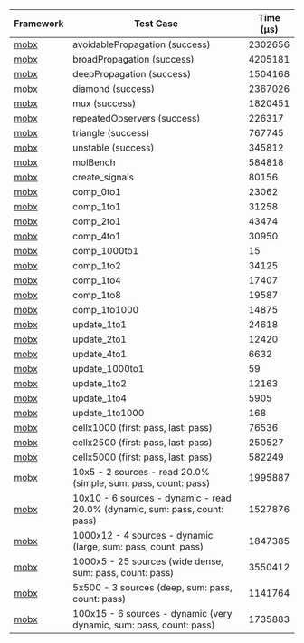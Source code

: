| Framework | Test Case | Time (μs) |
| --- | --- | --- |
| [mobx](https://github.com/mobxjs/mobx.dart) | avoidablePropagation (success) | 2302656 |
| [mobx](https://github.com/mobxjs/mobx.dart) | broadPropagation (success) | 4205181 |
| [mobx](https://github.com/mobxjs/mobx.dart) | deepPropagation (success) | 1504168 |
| [mobx](https://github.com/mobxjs/mobx.dart) | diamond (success) | 2367026 |
| [mobx](https://github.com/mobxjs/mobx.dart) | mux (success) | 1820451 |
| [mobx](https://github.com/mobxjs/mobx.dart) | repeatedObservers (success) | 226317 |
| [mobx](https://github.com/mobxjs/mobx.dart) | triangle (success) | 767745 |
| [mobx](https://github.com/mobxjs/mobx.dart) | unstable (success) | 345812 |
| [mobx](https://github.com/mobxjs/mobx.dart) | molBench | 584818 |
| [mobx](https://github.com/mobxjs/mobx.dart) | create_signals | 80156 |
| [mobx](https://github.com/mobxjs/mobx.dart) | comp_0to1 | 23062 |
| [mobx](https://github.com/mobxjs/mobx.dart) | comp_1to1 | 31258 |
| [mobx](https://github.com/mobxjs/mobx.dart) | comp_2to1 | 43474 |
| [mobx](https://github.com/mobxjs/mobx.dart) | comp_4to1 | 30950 |
| [mobx](https://github.com/mobxjs/mobx.dart) | comp_1000to1 | 15 |
| [mobx](https://github.com/mobxjs/mobx.dart) | comp_1to2 | 34125 |
| [mobx](https://github.com/mobxjs/mobx.dart) | comp_1to4 | 17407 |
| [mobx](https://github.com/mobxjs/mobx.dart) | comp_1to8 | 19587 |
| [mobx](https://github.com/mobxjs/mobx.dart) | comp_1to1000 | 14875 |
| [mobx](https://github.com/mobxjs/mobx.dart) | update_1to1 | 24618 |
| [mobx](https://github.com/mobxjs/mobx.dart) | update_2to1 | 12420 |
| [mobx](https://github.com/mobxjs/mobx.dart) | update_4to1 | 6632 |
| [mobx](https://github.com/mobxjs/mobx.dart) | update_1000to1 | 59 |
| [mobx](https://github.com/mobxjs/mobx.dart) | update_1to2 | 12163 |
| [mobx](https://github.com/mobxjs/mobx.dart) | update_1to4 | 5905 |
| [mobx](https://github.com/mobxjs/mobx.dart) | update_1to1000 | 168 |
| [mobx](https://github.com/mobxjs/mobx.dart) | cellx1000 (first: pass, last: pass) | 76536 |
| [mobx](https://github.com/mobxjs/mobx.dart) | cellx2500 (first: pass, last: pass) | 250527 |
| [mobx](https://github.com/mobxjs/mobx.dart) | cellx5000 (first: pass, last: pass) | 582249 |
| [mobx](https://github.com/mobxjs/mobx.dart) | 10x5 - 2 sources - read 20.0% (simple, sum: pass, count: pass) | 1995887 |
| [mobx](https://github.com/mobxjs/mobx.dart) | 10x10 - 6 sources - dynamic - read 20.0% (dynamic, sum: pass, count: pass) | 1527876 |
| [mobx](https://github.com/mobxjs/mobx.dart) | 1000x12 - 4 sources - dynamic (large, sum: pass, count: pass) | 1847385 |
| [mobx](https://github.com/mobxjs/mobx.dart) | 1000x5 - 25 sources (wide dense, sum: pass, count: pass) | 3550412 |
| [mobx](https://github.com/mobxjs/mobx.dart) | 5x500 - 3 sources (deep, sum: pass, count: pass) | 1141764 |
| [mobx](https://github.com/mobxjs/mobx.dart) | 100x15 - 6 sources - dynamic (very dynamic, sum: pass, count: pass) | 1735883 |
